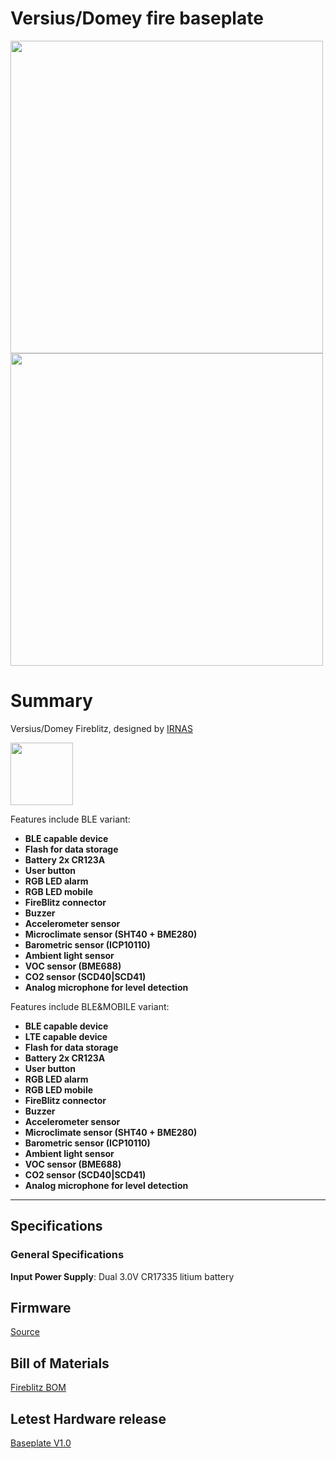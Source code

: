 # Versius/Domey fire baseplate

<img width="500" src="./03_DOC/FireBlitz_BasePlate_PICTURES/PCB1.png">
<img width="500" src="./03_DOC/FireBlitz_BasePlate_PICTURES/PCB2.png">

# Summary

Versius/Domey Fireblitz, designed by [IRNAS](https://irnas.eu/)

<img height="100" src="./03_DOC/FireBlitz_BasePlate_PICTURES/irnas-logotip-rgb-02.png">

Features include BLE variant:
- **BLE capable device**
- **Flash for data storage**
- **Battery 2x CR123A**
- **User button**
- **RGB LED alarm**
- **RGB LED mobile**
- **FireBlitz connector**
- **Buzzer**
- **Accelerometer sensor**
- **Microclimate sensor (SHT40 + BME280)**
- **Barometric sensor (ICP10110)**
- **Ambient light sensor**
- **VOC sensor (BME688)**
- **CO2 sensor (SCD40|SCD41)**
- **Analog microphone for level detection**

Features include BLE&MOBILE variant:
- **BLE capable device**
- **LTE capable device**
- **Flash for data storage**
- **Battery 2x CR123A**
- **User button**
- **RGB LED alarm**
- **RGB LED mobile**
- **FireBlitz connector**
- **Buzzer**
- **Accelerometer sensor**
- **Microclimate sensor (SHT40 + BME280)**
- **Barometric sensor (ICP10110)**
- **Ambient light sensor**
- **VOC sensor (BME688)**
- **CO2 sensor (SCD40|SCD41)**
- **Analog microphone for level detection**

---

## Specifications

### General Specifications

**Input Power Supply**: Dual 3.0V CR17335 litium battery

## Firmware

[Source](https://github.com/IRNAS/domey-fireblitz-fw)

## Bill of Materials

[Fireblitz BOM](https://hub.allspice.io/IRNAS/domey-fireblitz-hardware/src/branch/main/03_DOC/FireBlitz_BasePlate_BOM)

## Letest Hardware release

[Baseplate V1.0](https://hub.allspice.io/IRNAS/domey-fireblitz-hardware/releases)